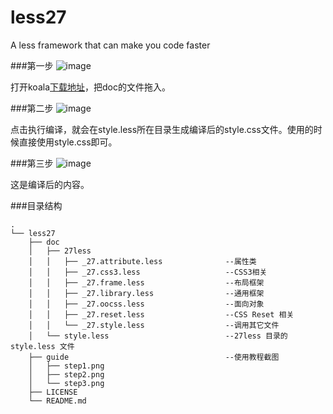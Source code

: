 less27
======

A less framework that can make you code faster

###第一步
![image](https://github.com/ziven27/less27/blob/master/guide/step1.png)

打开koala<a href="http://koala-app.com" target="_blank">下载地址</a>，把doc的文件拖入。

###第二步
![image](https://github.com/ziven27/less27/blob/master/guide/step2.png)

点击执行编译，就会在style.less所在目录生成编译后的style.css文件。使用的时候直接使用style.css即可。

###第三步
![image](https://github.com/ziven27/less27/blob/master/guide/step3.png)

这是编译后的内容。


###目录结构

```tree
.
└── less27
    ├── doc
    │   ├── 27less
    │   │   ├── _27.attribute.less              --属性类
    │   │   ├── _27.css3.less                   --CSS3相关
    │   │   ├── _27.frame.less                  --布局框架
    │   │   ├── _27.library.less                --通用框架
    │   │   ├── _27.oocss.less                  --面向对象
    │   │   ├── _27.reset.less                  --CSS Reset 相关
    │   │   └── _27.style.less                  --调用其它文件
    │   └── style.less                          --27less 目录的style.less 文件
    ├── guide                                   --使用教程截图
    │   ├── step1.png
    │   ├── step2.png
    │   └── step3.png
    ├── LICENSE
    └── README.md
```